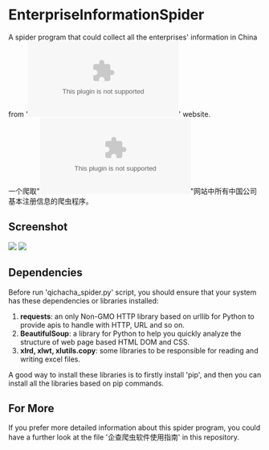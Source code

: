 # EnterpriseInformationSpider
A spider program that could collect all the enterprises' information in China from '![Qichacha](www.qichacha.com)' website.<br>
一个爬取"![企查查](www.qichacha.com)"网站中所有中国公司基本注册信息的爬虫程序。

## Screenshot
![](http://yaochenkun.cn/wordpress/wp-content/uploads/2017/01/33123.png)
![](http://yaochenkun.cn/wordpress/wp-content/uploads/2017/01/12.png)

## Dependencies
Before run 'qichacha_spider.py' script, you should ensure that your system has these dependencies or libraries installed:

1. __requests__: an only Non-GMO HTTP library based on urllib for Python to provide apis to handle with HTTP, URL and so on.
2. __BeautifulSoup__: a library for Python to help you quickly analyze the structure of web page based HTML DOM and CSS.
3. __xlrd, xlwt, xlutils.copy__: some libraries to be responsible for reading and writing excel files.

A good way to install these libraries is to firstly install 'pip', and then you can install all the libraries based on pip commands.

## For More
If you prefer more detailed information about this spider program, you could have a further look at the file '企查爬虫软件使用指南' in this repository.
